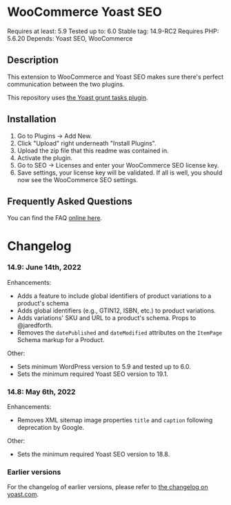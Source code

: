 WooCommerce Yoast SEO
=====================
Requires at least: 5.9
Tested up to: 6.0
Stable tag: 14.9-RC2
Requires PHP: 5.6.20
Depends: Yoast SEO, WooCommerce

Description
-----------

This extension to WooCommerce and Yoast SEO makes sure there's perfect communication between the two plugins.

This repository uses [the Yoast grunt tasks plugin](https://github.com/Yoast/plugin-grunt-tasks).

Installation
------------

1. Go to Plugins -> Add New.
2. Click "Upload" right underneath "Install Plugins".
3. Upload the zip file that this readme was contained in.
4. Activate the plugin.
5. Go to SEO -> Licenses and enter your WooCommerce SEO license key.
6. Save settings, your license key will be validated. If all is well, you should now see the WooCommerce SEO settings.

Frequently Asked Questions
--------------------------

You can find the FAQ [online here](https://kb.yoast.com/kb/category/woocommerce-seo/).

Changelog
=========

### 14.9: June 14th, 2022



Enhancements:

* Adds a feature to include global identifiers of product variations to a product's schema
* Adds global identifiers (e.g., GTIN12, ISBN, etc.) to product variations.
* Adds variations' SKU and URL to a product's schema. Props to @jaredforth.
* Removes the `datePublished` and `dateModified` attributes on the `ItemPage` Schema markup for a Product.

Other:

* Sets minimum WordPress version to 5.9 and tested up to 6.0.
* Sets the minimum required Yoast SEO version to 19.1.

### 14.8: May 6th, 2022

Enhancements:

* Removes XML sitemap image properties `title` and `caption` following deprecation by Google.

Other:

* Sets the minimum required Yoast SEO version to 18.8.


### Earlier versions
For the changelog of earlier versions, please refer to [the changelog on yoast.com](https://yoa.st/woo-seo-changelog).

